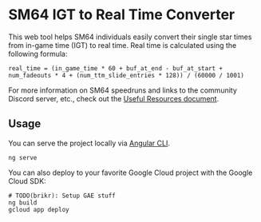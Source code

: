 # SM64 IGT to Real Time Converter

This web tool helps SM64 individuals easily convert their single star times from in-game time (IGT) to real time. Real time is calculated using the following formula:
```
real_time = (in_game_time * 60 + buf_at_end - buf_at_start + num_fadeouts * 4 + (num_ttm_slide_entries * 128)) / (60000 / 1001)
```
For more information on SM64 speedruns and links to the community Discord server, etc., check out the [Useful Resources document](https://docs.google.com/document/d/1kgjJXD4z_1Q_zzsTE_HcZJfWGBimrxY11iZn2Hi3-qY/preview).

## Usage
You can serve the project locally via [Angular CLI](https://cli.angular.io/).
```
ng serve
```

You can also deploy to your favorite Google Cloud project with the Google Cloud SDK:
```
# TODO(brikr): Setup GAE stuff
ng build
gcloud app deploy
```
